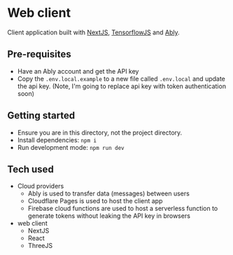# Web client

Client application built with [NextJS](https://nextjs.org/), [TensorflowJS](https://www.tensorflow.org/js)
and [Ably](https://ably.com/).

## Pre-requisites

- Have an Ably account and get the API key
- Copy the `.env.local.example` to a new file called `.env.local` and update the api key. (Note, I'm going to replace
  api key with token authentication soon)

## Getting started

- Ensure you are in this directory, not the project directory.
- Install dependencies: `npm i`
- Run development mode: `npm run dev`

## Tech used

- Cloud providers
    - Ably is used to transfer data (messages) between users
    - Cloudflare Pages is used to host the client app
    - Firebase cloud functions are used to host a serverless function to generate tokens without leaking the API key in browsers
- web client
    - NextJS 
    - React
    - ThreeJS